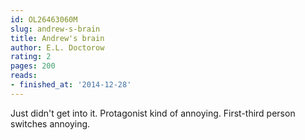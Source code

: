 ```yaml
---
id: OL26463060M
slug: andrew-s-brain
title: Andrew's brain
author: E.L. Doctorow
rating: 2
pages: 200
reads:
- finished_at: '2014-12-28'
---
```

Just didn't get into it. Protagonist kind of annoying. First-third person switches annoying.
